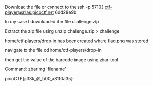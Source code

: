 Download the file or connect to the ssh -p 57102 ctf-player@atlas.picoctf.net  6dd28e9b

In my case I downloaded the file challenge.zip

Extract the zip file using unzip challenge.zip > challenge

home/ctf-players/drop-in has been created where flag.png was stored

navigate to the file cd home/ctf-players/drop-in 

then get the value of the barcode image using zbar-tool

Command: zbarimg 'filename'

picoCTF{p33k_@_b00_a81f0a35}
